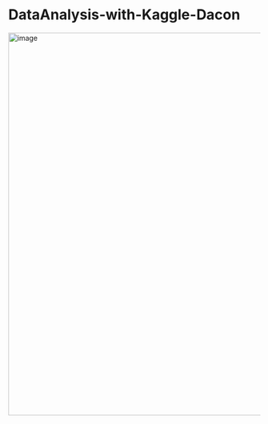 # DataAnalysis-with-Kaggle-Dacon
<img width="764" alt="image" src="https://user-images.githubusercontent.com/112922030/194826139-30131b6f-9d28-45a7-af44-a6786d0ef1cb.png">

